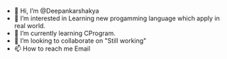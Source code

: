 - 👋 Hi, I’m @Deepankarshakya
- 👀 I’m interested in Learning new progamming language which apply in real world.
- 🌱 I’m currently learning CProgram.
- 💞️ I’m looking to collaborate on "Still working"
- 📫 How to reach me Email

<!---
Deepankarshakya/Deepankarshakya is a ✨ special ✨ repository because its `README.md` (this file) appears on your GitHub profile.
You can click the Preview link to take a look at your changes.
--->
